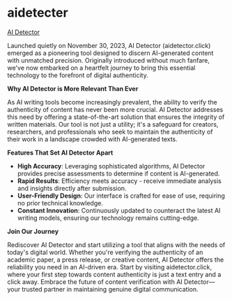 # aidetecter

<a href="https://aidetector.click">AI Detector</a>

Launched quietly on November 30, 2023, AI Detector (aidetector.click) emerged as a pioneering tool designed to discern AI-generated content with unmatched precision. Originally introduced without much fanfare, we've now embarked on a heartfelt journey to bring this essential technology to the forefront of digital authenticity.

**Why AI Detector is More Relevant Than Ever**

As AI writing tools become increasingly prevalent, the ability to verify the authenticity of content has never been more crucial. AI Detector addresses this need by offering a state-of-the-art solution that ensures the integrity of written materials. Our tool is not just a utility; it's a safeguard for creators, researchers, and professionals who seek to maintain the authenticity of their work in a landscape crowded with AI-generated texts.

**Features That Set AI Detector Apart**

- **High Accuracy**: Leveraging sophisticated algorithms, AI Detector provides precise assessments to determine if content is AI-generated.
- **Rapid Results**: Efficiency meets accuracy - receive immediate analysis and insights directly after submission.
- **User-Friendly Design**: Our interface is crafted for ease of use, requiring no prior technical knowledge.
- **Constant Innovation**: Continuously updated to counteract the latest AI writing models, ensuring our technology remains cutting-edge.

**Join Our Journey**

Rediscover AI Detector and start utilizing a tool that aligns with the needs of today's digital world. Whether you're verifying the authenticity of an academic paper, a press release, or creative content, AI Detector offers the reliability you need in an AI-driven era. Start by visiting aidetector.click, where your first step towards content authenticity is just a text entry and a click away. Embrace the future of content verification with AI Detector—your trusted partner in maintaining genuine digital communication.
